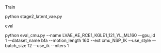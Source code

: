 Train


python stage2_latent_vae.py


eval


python eval_cmu.py --name LVAE_AE_RCE1_KGLE1_121_YL_ML160 --gpu_id 1 --dataset_name bfa --motion_length 160 --ext cmu_NSP_IK --use_style --batch_size 12 --use_ik --niters 1
